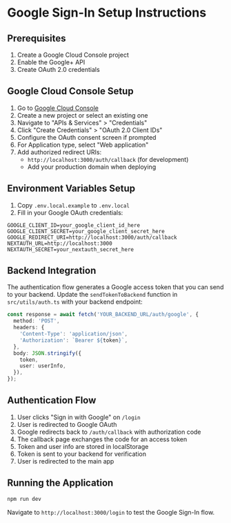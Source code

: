 # Google Sign-In Setup Instructions

## Prerequisites
1. Create a Google Cloud Console project
2. Enable the Google+ API
3. Create OAuth 2.0 credentials

## Google Cloud Console Setup

1. Go to [Google Cloud Console](https://console.cloud.google.com/)
2. Create a new project or select an existing one
3. Navigate to "APIs & Services" > "Credentials"
4. Click "Create Credentials" > "OAuth 2.0 Client IDs"
5. Configure the OAuth consent screen if prompted
6. For Application type, select "Web application"
7. Add authorized redirect URIs:
   - `http://localhost:3000/auth/callback` (for development)
   - Add your production domain when deploying

## Environment Variables Setup

1. Copy `.env.local.example` to `.env.local`
2. Fill in your Google OAuth credentials:

```env
GOOGLE_CLIENT_ID=your_google_client_id_here
GOOGLE_CLIENT_SECRET=your_google_client_secret_here
GOOGLE_REDIRECT_URI=http://localhost:3000/auth/callback
NEXTAUTH_URL=http://localhost:3000
NEXTAUTH_SECRET=your_nextauth_secret_here
```

## Backend Integration

The authentication flow generates a Google access token that you can send to your backend. Update the `sendTokenToBackend` function in `src/utils/auth.ts` with your backend endpoint:

```typescript
const response = await fetch('YOUR_BACKEND_URL/auth/google', {
  method: 'POST',
  headers: {
    'Content-Type': 'application/json',
    'Authorization': `Bearer ${token}`,
  },
  body: JSON.stringify({
    token,
    user: userInfo,
  }),
});
```

## Authentication Flow

1. User clicks "Sign in with Google" on `/login`
2. User is redirected to Google OAuth
3. Google redirects back to `/auth/callback` with authorization code
4. The callback page exchanges the code for an access token
5. Token and user info are stored in localStorage
6. Token is sent to your backend for verification
7. User is redirected to the main app

## Running the Application

```bash
npm run dev
```

Navigate to `http://localhost:3000/login` to test the Google Sign-In flow.
